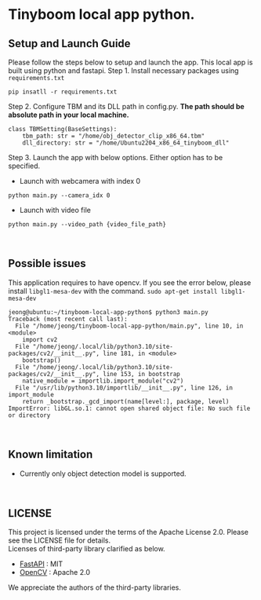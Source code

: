 # Tinyboom local app python.

## Setup and Launch Guide
Please follow the steps below to setup and launch the app. This local app is built using python and fastapi.
Step 1. Install necessary packages using `requirements.txt`
```
pip insatll -r requirements.txt
```
Step 2. Configure TBM and its DLL path in config.py.  **The path should be absolute path in your local machine.**
```
class TBMSetting(BaseSettings):
    tbm_path: str = "/home/obj_detector_clip_x86_64.tbm"
    dll_directory: str = "/home/Ubuntu2204_x86_64_tinyboom_dll"
```
Step 3. Launch the app with below options. Either option has to be specified.
- Launch with webcamera with index 0
```
python main.py --camera_idx 0
```
- Launch with video file
```
python main.py --video_path {video_file_path}
```

<br>

## Possible issues
This application requires to have opencv. If you see the error below, please install `libgl1-mesa-dev` with the command. `sudo apt-get install libgl1-mesa-dev`
```
jeong@ubuntu:~/tinyboom-local-app-python$ python3 main.py
Traceback (most recent call last):
  File "/home/jeong/tinyboom-local-app-python/main.py", line 10, in <module>
    import cv2
  File "/home/jeong/.local/lib/python3.10/site-packages/cv2/__init__.py", line 181, in <module>
    bootstrap()
  File "/home/jeong/.local/lib/python3.10/site-packages/cv2/__init__.py", line 153, in bootstrap
    native_module = importlib.import_module("cv2")
  File "/usr/lib/python3.10/importlib/__init__.py", line 126, in import_module
    return _bootstrap._gcd_import(name[level:], package, level)
ImportError: libGL.so.1: cannot open shared object file: No such file or directory
```
<br>

## Known limitation
- Currently only object detection model is supported.

<br>

## LICENSE
This project is licensed under the terms of the Apache License 2.0. Please see the LICENSE file for details.<br>
Licenses of third-party library clarified as below.
- [FastAPI](https://github.com/tiangolo/fastapi/blob/master/LICENSE) : MIT
- [OpenCV](https://github.com/opencv/opencv/blob/master/LICENSE) : Apache 2.0

We appreciate the authors of the third-party libraries.

